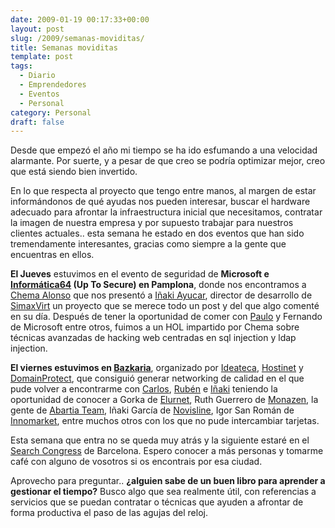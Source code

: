 ```yaml
---
date: 2009-01-19 00:17:33+00:00
layout: post
slug: /2009/semanas-moviditas/
title: Semanas moviditas
template: post
tags:
  - Diario
  - Emprendedores
  - Eventos
  - Personal
category: Personal
draft: false
---
```


Desde que empezó el año mi tiempo se ha ido esfumando a una velocidad alarmante. Por suerte, y a pesar de que creo se podría optimizar mejor, creo que está siendo bien invertido.

En lo que respecta al proyecto que tengo entre manos, al margen de estar informándonos de qué ayudas nos pueden interesar, buscar el hardware adecuado para afrontar la infraestructura inicial que necesitamos, contratar la imagen de nuestra empresa y por supuesto trabajar para nuestros clientes actuales.. esta semana he estado en dos eventos que han sido tremendamente interesantes, gracias como siempre a la gente que encuentras en ellos.

**El Jueves** estuvimos en el evento de seguridad de **Microsoft e [Informática64](http://www.informatica64.com/) (Up To Secure) en Pamplona**, donde nos encontramos a [Chema Alonso](http://elladodelmal.blogspot.com/) que nos presentó a [Iñaki Ayucar](http://graphicdna.blogspot.com/), director de desarrollo de [SimaxVirt](http://www.simaxvirt.com/) un proyecto que se merece todo un post y del que algo comenté en su día. Después de tener la oportunidad de comer con [Paulo](http://blogs.technet.com/pdias/) y Fernando de Microsoft entre otros, fuimos a un HOL impartido por Chema sobre técnicas avanzadas de hacking web centradas en sql injection y ldap injection.

**El viernes estuvimos en [Bazkaria](http://bazkaria.com)**, organizado por [Ideateca](http://ideateca.com), [Hostinet](http://hostinet.com) y [DomainProtect](http://DomainProtect.com), que consiguió generar networking de calidad en el que pude volver a encontrarme con [Carlos](http://blog.txarly.com), [Rubén](http://www.factorianorte.com/) e [Iñaki](http://www.the-evangelist.info) teniendo la oportunidad de conocer a Gorka de [Elurnet](http://www.elurnet.net/), Ruth Guerrero de [Monazen](http://www.monazen.com), la gente de [Abartia Team](http://www.abartiateam.com/), Iñaki García de [Novisline](http://www.novisline.com/), Igor San Román de [Innomarket](http://www.innomarket.com.es/), entre muchos otros con los que no pude intercambiar tarjetas.

Esta semana que entra no se queda muy atrás y la siguiente estaré en el [Search Congress](http://www.search-congress.com/) de Barcelona. Espero conocer a más personas y tomarme café con alguno de vosotros si os encontrais por esa ciudad.

Aprovecho para preguntar.. **¿alguien sabe de un buen libro para aprender a gestionar el tiempo?** Busco algo que sea realmente útil, con referencias a servicios que se puedan contratar o técnicas que ayuden a afrontar de forma productiva el paso de las agujas del reloj.
